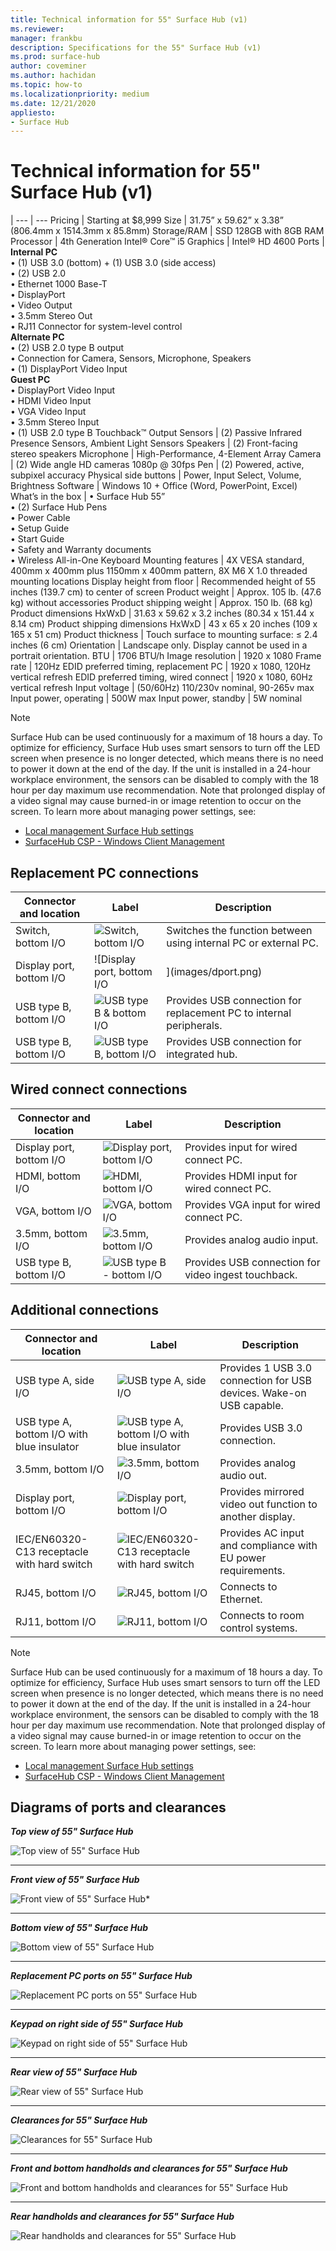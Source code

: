 ```yaml
---
title: Technical information for 55" Surface Hub (v1)
ms.reviewer: 
manager: frankbu
description: Specifications for the 55" Surface Hub (v1)
ms.prod: surface-hub
author: coveminer
ms.author: hachidan
ms.topic: how-to
ms.localizationpriority: medium
ms.date: 12/21/2020
appliesto:
- Surface Hub
---
```


# Technical information for 55" Surface Hub (v1)

|
--- | ---
Pricing | Starting at $8,999
Size | 31.75” x 59.62” x 3.38” (806.4mm x 1514.3mm x 85.8mm)
Storage/RAM | SSD 128GB with 8GB RAM
Processor | 4th Generation Intel® Core™ i5
Graphics | Intel® HD 4600
Ports | **Internal PC**<br>• (1) USB 3.0 (bottom) + (1) USB 3.0 (side access) <br>• (2) USB 2.0<br>• Ethernet 1000 Base-T<br>• DisplayPort <br>• Video Output<br>• 3.5mm Stereo Out<br>• RJ11 Connector for system-level control<br>**Alternate PC**<br>• (2) USB 2.0 type B output<br>• Connection for Camera, Sensors, Microphone, Speakers<br>• (1) DisplayPort Video Input<br>**Guest PC**<br>• DisplayPort Video Input<br>• HDMI Video Input<br>• VGA Video Input<br>• 3.5mm Stereo Input<br>• (1) USB 2.0 type B Touchback™ Output
Sensors | (2) Passive Infrared Presence Sensors, Ambient Light Sensors
Speakers | (2) Front-facing stereo speakers
Microphone | High-Performance, 4-Element Array
Camera | (2) Wide angle HD cameras 1080p @ 30fps
Pen  | (2) Powered, active, subpixel accuracy
Physical side buttons | Power, Input Select, Volume, Brightness
Software | Windows 10 + Office (Word, PowerPoint, Excel)
What’s in the box | • Surface Hub 55”<br>• (2) Surface Hub Pens<br>• Power Cable<br>• Setup Guide<br>• Start Guide<br>• Safety and Warranty documents<br>• Wireless All-in-One Keyboard
Mounting features | 4X VESA standard, 400mm x 400mm plus 1150mm x 400mm pattern, 8X M6 X 1.0 threaded mounting locations
Display height from floor | Recommended height of 55 inches (139.7 cm) to center of screen
Product weight | Approx. 105 lb. (47.6 kg) without accessories
Product shipping weight  | Approx. 150 lb. (68 kg)
Product dimensions HxWxD |  31.63 x 59.62 x 3.2 inches (80.34 x 151.44 x 8.14 cm)
Product shipping dimensions HxWxD | 43 x 65 x 20 inches (109 x 165 x 51 cm)
Product thickness | Touch surface to mounting surface: ≤ 2.4 inches (6 cm)
Orientation  | Landscape only. Display cannot be used in a portrait orientation.
BTU  | 1706 BTU/h
Image resolution | 1920 x 1080
Frame rate | 120Hz
EDID preferred timing, replacement PC | 1920 x 1080, 120Hz vertical refresh
EDID preferred timing, wired connect | 1920 x 1080, 60Hz vertical refresh
Input voltage | (50/60Hz) 110/230v nominal, 90-265v max
Input power, operating | 500W max
Input power, standby    |   5W nominal

> [!NOTE]
> Surface Hub can be used continuously for a maximum of 18 hours a day. To optimize for efficiency, Surface Hub uses smart sensors to turn off the LED screen when presence is no longer detected, which means there is no need to power it down at the end of the day. If the unit is installed in a 24-hour workplace environment, the sensors can be disabled to comply with the 18 hour per day maximum use recommendation. Note that prolonged display of a video signal may cause burned-in or image retention to occur on the screen. To learn more about managing power settings, see:
>
> - [Local management Surface Hub settings](local-management-surface-hub-settings.md)
> - [SurfaceHub CSP - Windows Client Management](/windows/client-management/mdm/surfacehub-csp)

## Replacement PC connections

Connector and location | Label | Description
--- | --- | ---
Switch, bottom I/O | ![Switch, bottom I/O](images/switch.png) | Switches the function between using internal PC or external PC.
Display port, bottom I/O | ![Display port, bottom I/O |](images/dport.png) | Provides input for replacement PC.
USB type B, bottom I/O | ![USB type B & bottom I/O ](images/usb.png) | Provides USB connection for replacement PC to internal peripherals.
USB type B, bottom I/O | ![USB type B, bottom I/O](images/usb.png) | Provides USB connection for integrated hub.

## Wired connect connections

Connector and location | Label | Description
--- | --- | ---
Display port, bottom I/O | ![Display port, bottom I/O](images/dportio.png) | Provides input for wired connect PC.
HDMI, bottom I/O | ![HDMI, bottom I/O ](images/hdmi.png) | Provides HDMI input for wired connect PC.
VGA, bottom I/O | ![VGA, bottom I/O ](images/vga.png) | Provides VGA input for wired connect PC.
3.5mm, bottom I/O | ![3.5mm, bottom I/O](images/35mm.png) | Provides analog audio input.
USB type B, bottom I/O | ![USB type B - bottom I/O](images/usb.png) | Provides USB connection for video ingest touchback.

## Additional connections

Connector and location | Label | Description
--- | --- | ---
USB type A, side I/O | ![USB type A, side I/O ](images/usb.png) | Provides 1 USB 3.0 connection for USB devices. Wake-on USB capable.
USB type A, bottom I/O with blue insulator | ![USB type A, bottom I/O with blue insulator ](images/usb.png) | Provides USB 3.0 connection.
3.5mm, bottom I/O | ![3.5mm, bottom I/O ](images/analog.png) | Provides analog audio out.
Display port, bottom I/O | ![Display port, bottom I/O ](images/dportout.png) | Provides mirrored video out function to another display.
IEC/EN60320-C13 receptacle with hard switch | ![IEC/EN60320-C13 receptacle with hard switch](images/iec.png) | Provides AC input and compliance with EU power requirements.
RJ45, bottom I/O | ![RJ45, bottom I/O](images/rj45.png) | Connects to Ethernet.
RJ11, bottom I/O | ![RJ11, bottom I/O](images/rj11.png) | Connects to room control systems.

> [!NOTE]
> Surface Hub can be used continuously for a maximum of 18 hours a day. To optimize for efficiency, Surface Hub uses smart sensors to turn off the LED screen when presence is no longer detected, which means there is no need to power it down at the end of the day. If the unit is installed in a 24-hour workplace environment, the sensors can be disabled to comply with the 18 hour per day maximum use recommendation. Note that prolonged display of a video signal may cause burned-in or image retention to occur on the screen. To learn more about managing power settings, see:
>
> - [Local management Surface Hub settings](local-management-surface-hub-settings.md)
> - [SurfaceHub CSP - Windows Client Management](/windows/client-management/mdm/surfacehub-csp)

## Diagrams of ports and clearances

***Top view of 55" Surface Hub***

![Top view of 55" Surface Hub](images/sh-55-top.png)

---

***Front view of 55" Surface Hub***

![Front view of 55" Surface Hub*](images/sh-55-front.png)

---

***Bottom view of 55" Surface Hub***

![Bottom view of 55" Surface Hub](images/sh-55-bottom.png)

---

***Replacement PC ports on 55" Surface Hub***

![Replacement PC ports on 55" Surface Hub](images/sh-55-rpc-ports.png)

---

***Keypad on right side of 55" Surface Hub***

![Keypad on right side of 55" Surface Hub](images/key-55.png)

---

***Rear view of 55" Surface Hub***

![Rear view of 55" Surface Hub](images/sh-55-rear.png)

---

***Clearances for 55" Surface Hub***

![Clearances for 55" Surface Hub](images/sh-55-clearance.png)

---

***Front and bottom handholds and clearances for 55" Surface Hub***

![Front and bottom handholds and clearances for 55" Surface Hub](images/sh-55-hand.png)

---

***Rear handholds and clearances for 55" Surface Hub***

![Rear handholds and clearances for 55" Surface Hub](images/sh-55-hand-rear.png)
